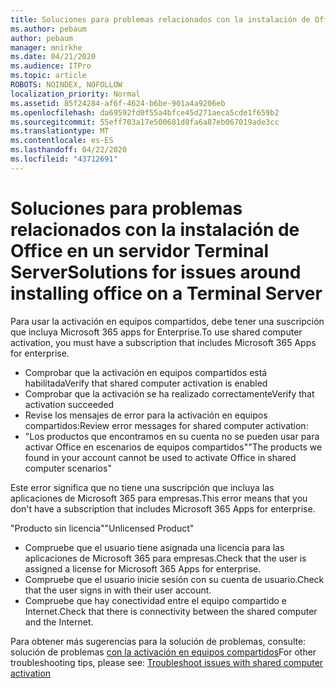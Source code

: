 ```yaml
---
title: Soluciones para problemas relacionados con la instalación de Office en un servidor Terminal Server
ms.author: pebaum
author: pebaum
manager: mnirkhe
ms.date: 04/21/2020
ms.audience: ITPro
ms.topic: article
ROBOTS: NOINDEX, NOFOLLOW
localization_priority: Normal
ms.assetid: 85f24284-af6f-4624-b6be-901a4a9206eb
ms.openlocfilehash: da69592fd0f55a4bfce45d271aeca5cde1f659b2
ms.sourcegitcommit: 55eff703a17e500681d8fa6a87eb067019ade3cc
ms.translationtype: MT
ms.contentlocale: es-ES
ms.lasthandoff: 04/22/2020
ms.locfileid: "43712691"
---
```

# <a name="solutions-for-issues-around-installing-office-on-a-terminal-server"></a><span data-ttu-id="56fb8-102">Soluciones para problemas relacionados con la instalación de Office en un servidor Terminal Server</span><span class="sxs-lookup"><span data-stu-id="56fb8-102">Solutions for issues around installing office on a Terminal Server</span></span>

<span data-ttu-id="56fb8-103">Para usar la activación en equipos compartidos, debe tener una suscripción que incluya Microsoft 365 apps for Enterprise.</span><span class="sxs-lookup"><span data-stu-id="56fb8-103">To use shared computer activation, you must have a subscription that includes Microsoft 365 Apps for enterprise.</span></span>
  
- <span data-ttu-id="56fb8-104">Comprobar que la activación en equipos compartidos está habilitada</span><span class="sxs-lookup"><span data-stu-id="56fb8-104">Verify that shared computer activation is enabled</span></span>
- <span data-ttu-id="56fb8-105">Comprobar que la activación se ha realizado correctamente</span><span class="sxs-lookup"><span data-stu-id="56fb8-105">Verify that activation succeeded</span></span>
- <span data-ttu-id="56fb8-106">Revise los mensajes de error para la activación en equipos compartidos:</span><span class="sxs-lookup"><span data-stu-id="56fb8-106">Review error messages for shared computer activation:</span></span>
- <span data-ttu-id="56fb8-107">"Los productos que encontramos en su cuenta no se pueden usar para activar Office en escenarios de equipos compartidos"</span><span class="sxs-lookup"><span data-stu-id="56fb8-107">"The products we found in your account cannot be used to activate Office in shared computer scenarios"</span></span>
  
<span data-ttu-id="56fb8-108">Este error significa que no tiene una suscripción que incluya las aplicaciones de Microsoft 365 para empresas.</span><span class="sxs-lookup"><span data-stu-id="56fb8-108">This error means that you don't have a subscription that includes Microsoft 365 Apps for enterprise.</span></span>

<span data-ttu-id="56fb8-109">"Producto sin licencia"</span><span class="sxs-lookup"><span data-stu-id="56fb8-109">"Unlicensed Product"</span></span>

- <span data-ttu-id="56fb8-110">Compruebe que el usuario tiene asignada una licencia para las aplicaciones de Microsoft 365 para empresas.</span><span class="sxs-lookup"><span data-stu-id="56fb8-110">Check that the user is assigned a license for Microsoft 365 Apps for enterprise.</span></span>
- <span data-ttu-id="56fb8-111">Compruebe que el usuario inicie sesión con su cuenta de usuario.</span><span class="sxs-lookup"><span data-stu-id="56fb8-111">Check that the user signs in with their user account.</span></span>
- <span data-ttu-id="56fb8-112">Compruebe que hay conectividad entre el equipo compartido e Internet.</span><span class="sxs-lookup"><span data-stu-id="56fb8-112">Check that there is connectivity between the shared computer and the Internet.</span></span>

<span data-ttu-id="56fb8-113">Para obtener más sugerencias para la solución de problemas, consulte: solución de problemas [con la activación en equipos compartidos](https://docs.microsoft.com/DeployOffice/troubleshoot-issues-with-shared-computer-activation-for-office-365-proplus)</span><span class="sxs-lookup"><span data-stu-id="56fb8-113">For other troubleshooting tips, please see: [Troubleshoot issues with shared computer activation](https://docs.microsoft.com/DeployOffice/troubleshoot-issues-with-shared-computer-activation-for-office-365-proplus)</span></span>